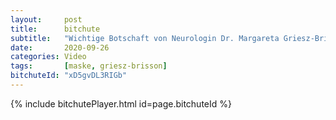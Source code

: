 ```yaml
---
layout:     post
title:      bitchute
subtitle:   "Wichtige Botschaft von Neurologin Dr. Margareta Griesz-Brisson"
date:       2020-09-26
categories: Video
tags:       [maske, griesz-brisson]
bitchuteId: "xD5gvDL3RIGb"
---
```


{% include bitchutePlayer.html id=page.bitchuteId %}
